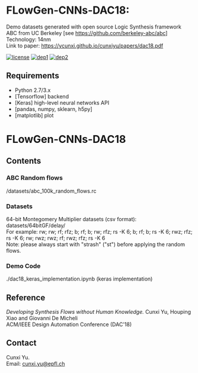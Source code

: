 # FLowGen-CNNs-DAC18: 
Demo datasets generated with open source Logic Synthesis framework ABC from UC Berkeley [see https://github.com/berkeley-abc/abc]
Technology: 14nm <br/>
Link to paper: https://ycunxi.github.io/cunxiyu/papers/dac18.pdf

[![license](https://img.shields.io/packagist/l/doctrine/orm.svg)](https://github.com/ycunxi/FLowGen-CNNs-DAC18/blob/master/LICENSE.md)
[![dep1](https://img.shields.io/badge/implementation-tensorflow-orange.svg)](https://www.tensorflow.org/)
[![dep2](https://img.shields.io/badge/python-3.4-red.svg)](https://www.python.org/download/releases/3.4/)

## Requirements

- Python 2.7/3.x
- [Tensorflow] backend
- [Keras] high-level neural networks API
- [pandas, numpy, sklearn, h5py] 
- [matplotlib] plot



# FLowGen-CNNs-DAC18
## Contents
### ABC Random flows
/datasets/abc_100k_random_flows.rc
### Datasets
64-bit Montegomery Multiplier datasets (csv format): datasets/64bitGF/delay/ <br/>
For example: rw; rw; rf; rfz; b; rf; b; rw; rfz; rs -K 6; b; rf; b; rs -K 6; rwz; rfz; rs -K 6; rw; rwz; rwz; rf; rwz; rfz; rs -K 6<br/>
Note: please always start with "strash" ("st") before applying the random flows.<br/>
### Demo Code
./dac18_keras_implementation.ipynb (keras implementation)
## Reference
*Developing Synthesis Flows without Human Knowledge.* Cunxi Yu, Houping Xiao and Giovanni De Micheli<br/>
ACM/IEEE Design Automation Conference (DAC'18)<br/>

## Contact
Cunxi Yu.<br/>
Email: cunxi.yu@epfl.ch<br/>
